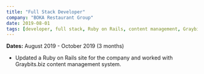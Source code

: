 ```yaml
---
title: "Full Stack Developer"
company: "BOKA Restaurant Group"
date: 2019-08-01
tags: [developer, full stack, Ruby on Rails, content management, Graybits, tech]
---
```


**Dates:** August 2019 - October 2019 (3 months)

- Updated a Ruby on Rails site for the company and worked with Graybits.biz content management system.